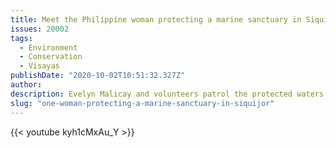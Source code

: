 ```yaml
---
title: Meet the Philippine woman protecting a marine sanctuary in Siquijor from illegal fishermen
issues: 20002
tags:
  - Environment
  - Conservation
  - Visayas
publishDate: "2020-10-02T10:51:32.327Z"
author: 
description: Evelyn Malicay and volunteers patrol the protected waters of Siquijor from commercial vessels illegally fishing in the area.  Even with little funding, the community kayaks around their marine sanctuary to protect the reefs and marine lives that depend on it. <a href="https://news.mongabay.com/2020/09/video-in-this-philippine-community-women-guard-a-marine-protected-area/amp/">Follow the story at Mongabay.</a>
slug: "one-woman-protecting-a-marine-sanctuary-in-siquijor"
---
```


{{< youtube kyh1cMxAu_Y >}}
